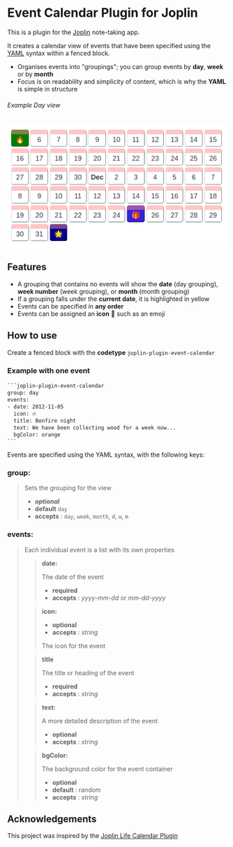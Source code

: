 # Event Calendar Plugin for Joplin

This is a plugin for the [Joplin](https://joplinapp.org/) note-taking app.

It creates a calendar view of events that have been specified using the [YAML](https://yaml.org/) syntax within a fenced block.

- Organises events into "groupings"; you can group events by **day**, **week** or by **month**
- Focus is on readability and simplicity of content, which is why the **YAML** is simple in structure

###### Example Day view

![preview](./DOCS/preview_day.png)

## Features

- A grouping that contains no events will show the **date** (day grouping), **week number** (week grouping), or **month** (month grouping)
- If a grouping falls under the **current date**, it is highlighted in yellow
- Events can be specified in **any order**
- Events can be assigned an **icon** 🎁 such as an emoji

## How to use

Create a fenced block with the **codetype** `joplin-plugin-event-calendar`

### Example with one event

    ```joplin-plugin-event-calendar
    group: day
    events:
    - date: 2012-11-05
      icon: 🔥
      title: Bonfire night
      text: We have been collecting wood for a week now...
      bgColor: orange
    ```

Events are specified using the YAML syntax, with the following keys:

### group:
> Sets the grouping for the view
> - _**optional**_ 
> - **default** `day`
> - **accepts** : `day`, `week`, `month`, `d`, `w`, `m`

### events:
> Each individual event is a list with its own properties
>
> > **date:**
> > 
> > The date of the event
> > - **required**
> > - **accepts** : _yyyy-mm-dd_ or _mm-dd-yyyy_
>
> > **icon:**
> >
> > - **optional**
> > - **accepts** : _string_
> >
> > The icon for the event
>
> > **title**
> >
> > The title or heading of the event 
> > - **required**
> > - **accepts** : _string_
>
> > **text:**
> >
> > A more detailed description of the event
> > - **optional**
> > - **accepts** : _string_
>
> > **bgColor:**
> >
> > The background color for the event container
> > - **optional**
> > - **default** : random
> > - **accepts** : _string_

## Acknowledgements

This project was inspired by the [Joplin Life Calendar Plugin](https://github.com/hieuthi/joplin-plugin-life-calendar)
